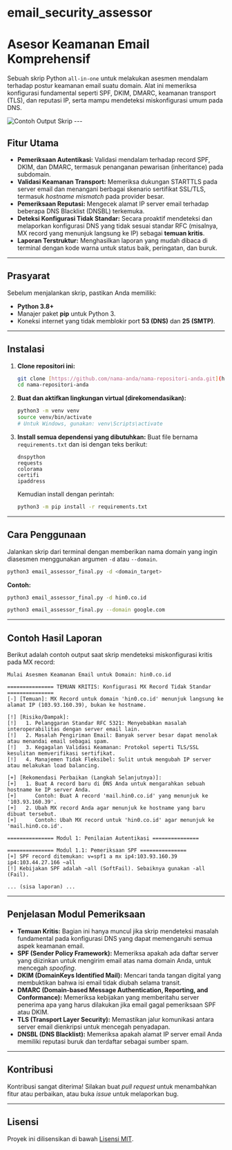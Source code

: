 # email_security_assessor

# Asesor Keamanan Email Komprehensif

Sebuah skrip Python `all-in-one` untuk melakukan asesmen mendalam terhadap postur keamanan email suatu domain. Alat ini memeriksa konfigurasi fundamental seperti SPF, DKIM, DMARC, keamanan transport (TLS), dan reputasi IP, serta mampu mendeteksi miskonfigurasi umum pada DNS.

![Contoh Output Skrip](https://i.imgur.com/your-image-placeholder.png) ---

## Fitur Utama

-   **Pemeriksaan Autentikasi:** Validasi mendalam terhadap record SPF, DKIM, dan DMARC, termasuk penanganan pewarisan (inheritance) pada subdomain.
-   **Validasi Keamanan Transport:** Memeriksa dukungan STARTTLS pada server email dan menangani berbagai skenario sertifikat SSL/TLS, termasuk *hostname mismatch* pada provider besar.
-   **Pemeriksaan Reputasi:** Mengecek alamat IP server email terhadap beberapa DNS Blacklist (DNSBL) terkemuka.
-   **Deteksi Konfigurasi Tidak Standar:** Secara proaktif mendeteksi dan melaporkan konfigurasi DNS yang tidak sesuai standar RFC (misalnya, MX record yang menunjuk langsung ke IP) sebagai **temuan kritis**.
-   **Laporan Terstruktur:** Menghasilkan laporan yang mudah dibaca di terminal dengan kode warna untuk status baik, peringatan, dan buruk.

---

## Prasyarat

Sebelum menjalankan skrip, pastikan Anda memiliki:

-   **Python 3.8+**
-   Manajer paket **pip** untuk Python 3.
-   Koneksi internet yang tidak memblokir port **53 (DNS)** dan **25 (SMTP)**.

---

## Instalasi

1.  **Clone repositori ini:**
    ```bash
    git clone [https://github.com/nama-anda/nama-repositori-anda.git](https://github.com/nama-anda/nama-repositori-anda.git)
    cd nama-repositori-anda
    ```

2.  **Buat dan aktifkan lingkungan virtual (direkomendasikan):**
    ```bash
    python3 -m venv venv
    source venv/bin/activate
    # Untuk Windows, gunakan: venv\Scripts\activate
    ```

3.  **Install semua dependensi yang dibutuhkan:**
    Buat file bernama `requirements.txt` dan isi dengan teks berikut:
    ```
    dnspython
    requests
    colorama
    certifi
    ipaddress
    ```
    Kemudian install dengan perintah:
    ```bash
    python3 -m pip install -r requirements.txt
    ```

---

## Cara Penggunaan

Jalankan skrip dari terminal dengan memberikan nama domain yang ingin diasesmen menggunakan argumen `-d` atau `--domain`.

```bash
python3 email_assessor_final.py -d <domain_target>
```

**Contoh:**
```bash
python3 email_assessor_final.py -d hin0.co.id
```
```bash
python3 email_assessor_final.py --domain google.com
```

---

## Contoh Hasil Laporan

Berikut adalah contoh output saat skrip mendeteksi miskonfigurasi kritis pada MX record:

```
Mulai Asesmen Keamanan Email untuk Domain: hin0.co.id

=============== TEMUAN KRITIS: Konfigurasi MX Record Tidak Standar ===============
[-] [Temuan]: MX Record untuk domain 'hin0.co.id' menunjuk langsung ke alamat IP (103.93.160.39), bukan ke hostname.

[!] [Risiko/Dampak]:
[!]   1. Pelanggaran Standar RFC 5321: Menyebabkan masalah interoperabilitas dengan server email lain.
[!]   2. Masalah Pengiriman Email: Banyak server besar dapat menolak atau menandai email sebagai spam.
[!]   3. Kegagalan Validasi Keamanan: Protokol seperti TLS/SSL kesulitan memverifikasi sertifikat.
[!]   4. Manajemen Tidak Fleksibel: Sulit untuk mengubah IP server atau melakukan load balancing.

[+] [Rekomendasi Perbaikan (Langkah Selanjutnya)]:
[+]   1. Buat A record baru di DNS Anda untuk mengarahkan sebuah hostname ke IP server Anda.
[+]      Contoh: Buat A record 'mail.hin0.co.id' yang menunjuk ke '103.93.160.39'.
[+]   2. Ubah MX record Anda agar menunjuk ke hostname yang baru dibuat tersebut.
[+]      Contoh: Ubah MX record untuk 'hin0.co.id' agar menunjuk ke 'mail.hin0.co.id'.

=============== Modul 1: Penilaian Autentikasi ===============

=============== Modul 1.1: Pemeriksaan SPF ===============
[+] SPF record ditemukan: v=spf1 a mx ip4:103.93.160.39 ip4:103.44.27.166 ~all
[!] Kebijakan SPF adalah ~all (SoftFail). Sebaiknya gunakan -all (Fail).

... (sisa laporan) ...
```

---

## Penjelasan Modul Pemeriksaan

-   **Temuan Kritis:** Bagian ini hanya muncul jika skrip mendeteksi masalah fundamental pada konfigurasi DNS yang dapat memengaruhi semua aspek keamanan email.
-   **SPF (Sender Policy Framework):** Memeriksa apakah ada daftar server yang diizinkan untuk mengirim email atas nama domain Anda, untuk mencegah *spoofing*.
-   **DKIM (DomainKeys Identified Mail):** Mencari tanda tangan digital yang membuktikan bahwa isi email tidak diubah selama transit.
-   **DMARC (Domain-based Message Authentication, Reporting, and Conformance):** Memeriksa kebijakan yang memberitahu server penerima apa yang harus dilakukan jika email gagal pemeriksaan SPF atau DKIM.
-   **TLS (Transport Layer Security):** Memastikan jalur komunikasi antara server email dienkripsi untuk mencegah penyadapan.
-   **DNSBL (DNS Blacklist):** Memeriksa apakah alamat IP server email Anda memiliki reputasi buruk dan terdaftar sebagai sumber spam.

---

## Kontribusi

Kontribusi sangat diterima! Silakan buat *pull request* untuk menambahkan fitur atau perbaikan, atau buka *issue* untuk melaporkan bug.

---

## Lisensi

Proyek ini dilisensikan di bawah [Lisensi MIT](LICENSE).
